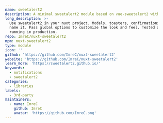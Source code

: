 ```yaml
---
name: sweetalert2
description: A minimal sweetalert2 module based on vue-sweetalert2 with global options
long_description: >-
  Use sweetalert2 in your nuxt project. Modals, toasters, confirmations, you
  name it. Pass global options to customize the look and feel. Tested and
  running in production.
repo: ImreC/nuxt-sweetalert2
npm: nuxt-sweetalert2
type: module
icon: ''
github: 'https://github.com/ImreC/nuxt-sweetalert2'
website: 'https://github.com/ImreC/nuxt-sweetalert2'
learn_more: 'https://sweetalert2.github.io/'
keywords:
  - notifications
  - sweetalert2
categories:
  - libraries
labels:
  - 3rd-party
maintainers:
  - name: ImreC
    github: ImreC
    avatar: 'https://github.com/ImreC.png'
---
```

